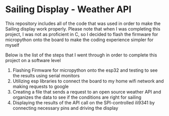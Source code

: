 <h1>Sailing Display - Weather API</h1>
<p>This repository includes all of the code that was used in order to make the Sailing display work properly. Please note that when I was completing this project, I was not as proficient in C, so I decided to flash the firmware for micropython onto the board to make the coding experience simpler for myself</p>
<p>Below is the list of the steps that I went through in order to complete this project on a software level</p>
<ol>
  <li>Flashing Firmware for micropython onto the esp32 and testing to see the results using serial monitors</li>
  <li>Utilizing esp libraries to connect the board to my home wifi network and making requests to google</li>
  <li>Creating a file that sends a request to an open source weather API and organizes the data to see if the conditions are right for sailing</li>
  <li>Displaying the results of the API call on the SPI-controlled ili9341 by connecting necessary pins and driving the display</li>
</ol>
